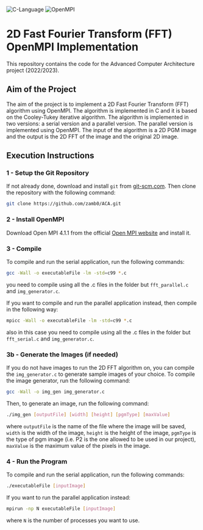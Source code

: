 ![C-Language](https://img.shields.io/badge/C%20Language-red)
![OpenMPI](https://img.shields.io/badge/OpenMPI-blue)

# 2D Fast Fourier Transform (FFT) OpenMPI Implementation

This repository contains the code for the Advanced Computer Architecture project (2022/2023).

## Aim of the Project

The aim of the project is to implement a 2D Fast Fourier Transform (FFT) algorithm using OpenMPI. The algorithm is implemented in C and it is based on the Cooley-Tukey iterative algorithm. The algorithm is implemented in two versions: a serial version and a parallel version. The parallel version is implemented using OpenMPI.
The input of the algorithm is a 2D PGM image and the output is the 2D FFT of the image and the original 2D image.

## Execution Instructions

### 1 - Setup the Git Repository

If not already done, download and install ```git``` from [git-scm.com](https://git-scm.com). Then clone the repository with the following command:

```bash
git clone https://github.com/zamb0/ACA.git
```

### 2 - Install OpenMPI

Download Open MPI 4.1.1 from the official [Open MPI website](https://www.open-mpi.org/software/ompi/v4.1/) and install it.

### 3 - Compile

To compile and run the serial application, run the following commands:

```bash
gcc -Wall -o executableFile -lm -std=c99 *.c
```

you need to compile using all the .c files in the folder but ```fft_parallel.c``` and ```img_generator.c```.

If you want to compile and run the parallel application instead,
then compile in the following way:

```bash
mpicc -Wall -o executableFile -lm -std=c99 *.c
```

also in this case you need to compile using all the .c files in the folder but ```fft_serial.c``` and ```img_generator.c```.

### 3b - Generate the Images (if needed)

If you do not have images to run the 2D FFT algorithm on, you can compile the ```img_generator.c``` to generate sample images of your choice. To compile the image generator, run the following command:

```bash
gcc -Wall -o img_gen img_generator.c
```

Then, to generate an image, run the following command:

```bash
./img_gen [outputFile] [width] [height] [pgmType] [maxValue]
```

where ```outputFile``` is the name of the file where the image will be saved, ```width``` is the width of the image, ```height``` is the height of the image, ```pgmType``` is the type of pgm image (i.e. P2 is the one allowed to be used in our project), ```maxValue``` is the maximum value of the pixels in the image.

### 4 - Run the Program

To compile and run the serial application, run the following commands:

```bash
./executableFile [inputImage]
```

If you want to run the parallel application instead:

```bash
mpirun -np N executableFile [inputImage]
```

where ```N``` is the number of processes you want to use.
